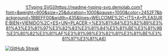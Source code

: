 <div align="center">
  
  [![Typing SVG](https://readme-typing-svg.demolab.com?          font=&weight=600&size=25&duration=1000&pause=1000&color=2452F7&background=1BBEFF00&width=435&lines=WELCOME%2C+ITS+A+PLEASURE;BIEN+VIENIDO%2C+ES+UN+PLACER;+%E3%81%84%E3%82%89%E3%81%A3%E3%81%97%E3%82%83%E3%81%84%E3%81%BE%E3%81%9B%E3%80%82%E3%81%AF%E3%81%98%E3%82%81%E3%81%BE%E3%81%97%E3%81%A6)](https://git.io/typing-svg)
</div>
  

[![GitHub Streak](https://streak-stats.demolab.com?user=PaulinhoLeal&date_format=n%2Fj%5B%2FY%5D&mode=weekly&card_width=500)](https://git.io/streak-stats)
